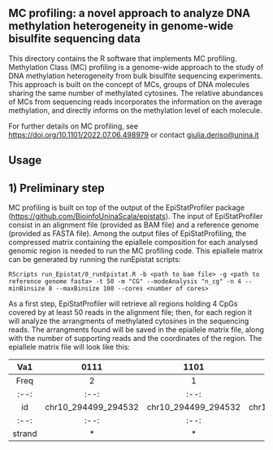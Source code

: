 ## MC profiling: a novel approach to analyze DNA methylation heterogeneity in genome-wide bisulfite sequencing data

This directory contains the R software that implements MC profiling.
Methylation Class (MC) profiling is a genome-wide approach to the study of DNA methylation heterogeneity from bulk bisulfite sequencing experiments. 
This approach is built on the concept of MCs, groups of DNA molecules sharing the same number of methylated cytosines. 
The relative abundances of MCs from sequencing reads incorporates the information on the average methylation, and directly informs on the methylation level of each molecule. 

For further details on MC profiling, see https://doi.org/10.1101/2022.07.06.498979 or contact giulia.deriso@unina.it

## Usage
## 1) Preliminary step
MC profiling is built on top of the output of the EpiStatProfiler package (https://github.com/BioinfoUninaScala/epistats).
The input of EpiStatProfiler consist in an alignment file (provided as BAM file) and a reference genome (provided as FASTA file).
Among the output files of EpiStatProfiling, the compressed matrix containing the epiallele composition for each analysed genomic region is needed to run the MC profiling code.
This epiallele matrix can be generated by running the runEpistat scripts:
```
RScripts run_Epistat/0_runEpistat.R -b <path to bam file> -g <path to reference genome fasta> -t 50 -m "CG" --modeAnalysis "n_cg" -n 4 --minBinsize 8 --maxBinsize 100 --cores <number of cores> 
```
As a first step, EpiStatProfiler will retrieve all regions holding 4 CpGs covered by at least 50 reads in the alignment file;
then, for each region it will analyze the arrangments of methylated cytosines in the sequencing reads. The arrangments found will be saved in the epiallele matrix file, along with the number of supporting reads and the coordinates of the region.
The epiallele matrix file will look like this:

| Va1  | 0111 | 1101 | 1110 | 1111 | 1011 | 1101 | 1111 |
| :--: | :--: | :--: | :--: | :--: | :--: | :--: | :--: |
| Freq |  2   | 1    | 2    | 54   | 1    | 2    | 56   |
| :--: | :--: | :--: | :--: | :--: | :--: | :--: | :--: |
| id |chr10_294499_294532|chr10_294499_294532|chr10_294499_294532|chr10_294499_294532|chr10_294510_294561|chr10_294510_294561|chr10_294510_294561|
| :--: | :--: | :--: | :--: | :--: | :--: | :--: | :--: |
| strand |  *   |  *   | *    | *   | *    | *   | *   |
